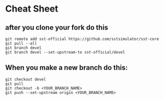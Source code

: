 # Cheat Sheet

## after you clone your fork do this

```
git remote add sst-official https://github.com/sstsimulator/sst-core
git pull --all
git branch devel
git branch devel --set-upstream-to sst-official/devel
```

## When you make a new branch do this:
```
git checkout devel
git pull
git checkout -b <YOUR_BRANCH_NAME>
git push --set-upstream origin <YOUR_BRANCH_NAME>
```

